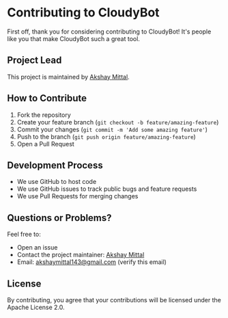 # Contributing to CloudyBot

First off, thank you for considering contributing to CloudyBot! It's people like you that make CloudyBot such a great tool.

## Project Lead

This project is maintained by [Akshay Mittal](https://github.com/akshaymittal143).

## How to Contribute

1. Fork the repository
2. Create your feature branch (`git checkout -b feature/amazing-feature`)
3. Commit your changes (`git commit -m 'Add some amazing feature'`)
4. Push to the branch (`git push origin feature/amazing-feature`)
5. Open a Pull Request

## Development Process

* We use GitHub to host code
* We use GitHub issues to track public bugs and feature requests
* We use Pull Requests for merging changes

## Questions or Problems?

Feel free to:
* Open an issue
* Contact the project maintainer: [Akshay Mittal](https://github.com/akshaymittal143)
* Email: akshaymittal143@gmail.com (verify this email)

## License

By contributing, you agree that your contributions will be licensed under the Apache License 2.0.
